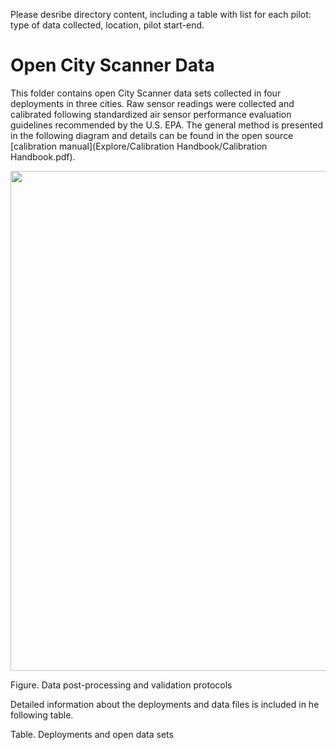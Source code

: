 Please desribe directory content, including a table with list for each pilot: type of data collected, location, pilot start-end.
# Open City Scanner Data
This folder contains open City Scanner data sets collected in four deployments in three cities. Raw sensor readings were collected and calibrated following standardized air sensor performance evaluation guidelines recommended by the U.S. EPA. The general method is presented in the following diagram and details can be found in the open source [calibration manual](Explore/Calibration Handbook/Calibration Handbook.pdf).

<img src="(https://github.com/MIT-Senseable-City-Lab/OSCS/blob/main/flatburn-images/CityScanner%20Schematic%20Design.drawio.png)" width="800px">

Figure. Data post-processing and validation protocols

Detailed information about the deployments and data files is included in he following table.

Table. Deployments and open data sets
